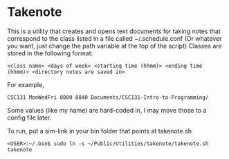 # Takenote
This is a utility that creates and opens text documents for taking notes that correspond to the class listed in a file called ~/.schedule.conf (Or whatever you want, just change the path variable at the top of the script) Classes are stored in the following format:
```
<class name> <days of week> <starting time (hhmm)> <ending time (hhmm)> <directory notes are saved in>
```

For example,

```
CSC131 MonWedFri 0800 0840 Documents/CSC131-Intro-to-Programming/
```
Some values (like my name) are hard-coded in, I may move those to a config file later.

To run, put a sim-link in your bin folder that points at takenote.sh
```
<USER>:~/.bin$ sudo ln -s ~/Public/Utilities/takenote/takenote.sh takenote
```
